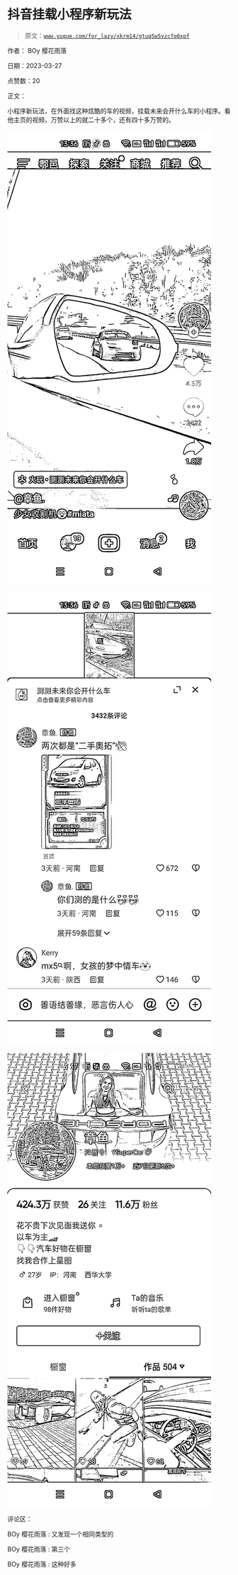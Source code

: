 # 抖音挂载小程序新玩法

> 原文：[`www.yuque.com/for_lazy/xkrm14/gtuq5w5vzcfq0xpf`](https://www.yuque.com/for_lazy/xkrm14/gtuq5w5vzcfq0xpf)

作者： BOy 樱花雨落

日期：2023-03-27

点赞数：20

正文：

小程序新玩法，在外面找这种炫酷的车的视频，挂载未来会开什么车的小程序。看他主页的视频，万赞以上的就二十多个，还有四十多万赞的。

![](img/34c5967449921c4d4d496db5506960ab.png)  

![](img/b79533031761fd4230814b838e64584b.png)  

![](img/6e5702c52fc270237b7db9db4d7ae2ab.png)  

评论区：

BOy 樱花雨落 : 又发现一个相同类型的

BOy 樱花雨落 : 第三个

BOy 樱花雨落 : 这种好多

